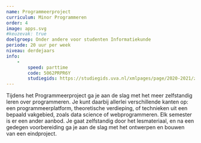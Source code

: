```yaml
---
name: Programmeerproject
curriculum: Minor Programmeren
order: 4
image: apps.svg
#keuzevak: true
doelgroep: Onder andere voor studenten Informatiekunde
periode: 20 uur per week
niveau: derdejaars
info:
    -
        speed: parttime
        code: 5062PRPR6Y
        studiegids: https://studiegids.uva.nl/xmlpages/page/2020-2021/zoek-vak/vak/79446
---
```


Tijdens het Programmeerproject ga je aan de slag met het meer zelfstandig leren over programmeren. Je kunt daarbij allerlei verschillende kanten op: een programmeerplatform, theoretische verdieping, of technieken uit een bepaald vakgebied, zoals data science of webprogrammeren. Elk semester is er een ander aanbod. Je gaat zelfstandig door het lesmateriaal, en na een gedegen voorbereiding ga je aan de slag met het ontwerpen en bouwen van een eindproject.

